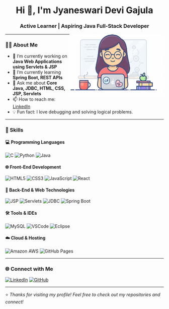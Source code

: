<h1 align="center">Hi 👋, I'm Jyaneswari Devi Gajula</h1>
<h3 align="center">Active Learner | Aspiring Java Full-Stack Developer</h3>

<img align="right" alt="Girl Coding" width="300" src="https://raw.githubusercontent.com/JYANESWARI/JYANESWARI/main/coder-girl.png">


---

### 👩‍💻 About Me

- 🔭 I’m currently working on **Java Web Applications using Servlets & JSP**
- 🌱 I’m currently learning **Spring Boot, REST APIs**
- 💬 Ask me about **Core Java, JDBC, HTML, CSS, JSP, Servlets**
- 📫 How to reach me: [LinkedIn](https://www.linkedin.com/in/jyaneswari-devi-gajula-025672214/)
- 💡 Fun fact: I love debugging and solving logical problems.

---

### 🚀 Skills

#### 💻 Programming Languages
![C](https://img.shields.io/badge/C-%2300599C.svg?style=flat&logo=c&logoColor=white)
![Python](https://img.shields.io/badge/Python-%233776AB.svg?style=flat&logo=python&logoColor=white)
![Java](https://img.shields.io/badge/Java-%23ED8B00.svg?style=flat&logo=java&logoColor=white)

#### 🌐 Front-End Development
![HTML5](https://img.shields.io/badge/HTML5-%23E34F26.svg?style=flat&logo=html5&logoColor=white)
![CSS3](https://img.shields.io/badge/CSS3-%231572B6.svg?style=flat&logo=css3&logoColor=white)
![JavaScript](https://img.shields.io/badge/JavaScript-%23F7DF1E.svg?style=flat&logo=javascript&logoColor=black)
![React](https://img.shields.io/badge/React-%2320232a.svg?style=flat&logo=react&logoColor=%2361DAFB)

#### 🔧 Back-End & Web Technologies
![JSP](https://img.shields.io/badge/JSP-blue.svg?style=flat)
![Servlets](https://img.shields.io/badge/Servlets-gray.svg?style=flat)
![JDBC](https://img.shields.io/badge/JDBC-lightgrey.svg?style=flat)
![Spring Boot](https://img.shields.io/badge/Spring%20Boot-6DB33F.svg?style=flat&logo=spring-boot&logoColor=white)

#### 🛠️ Tools & IDEs
![MySQL](https://img.shields.io/badge/MySQL-%2300f.svg?style=flat&logo=mysql&logoColor=white)
![VSCode](https://img.shields.io/badge/VS%20Code-007ACC?style=flat&logo=visual-studio-code&logoColor=white)
![Eclipse](https://img.shields.io/badge/Eclipse-2C2255?style=flat&logo=eclipse&logoColor=white)

#### ☁️ Cloud & Hosting
![Amazon AWS](https://img.shields.io/badge/Amazon%20AWS-FF9900?style=flat&logo=amazon-aws&logoColor=white)
![GitHub Pages](https://img.shields.io/badge/GitHub%20Pages-121013?style=flat&logo=github&logoColor=white)

---

### 🌐 Connect with Me

[![LinkedIn](https://img.shields.io/badge/LinkedIn-blue?style=flat&logo=linkedin&logoColor=white)](https://www.linkedin.com/in/jyaneswari-devi-gajula-025672214/)
[![GitHub](https://img.shields.io/badge/GitHub-100000?style=flat&logo=github&logoColor=white)](https://github.com/JYANESWARI)

---

⭐ *Thanks for visiting my profile! Feel free to check out my repositories and connect!*
